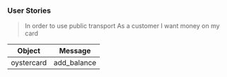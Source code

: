 ### User Stories

>In order to use public transport
As a customer
I want money on my card

| Object | Message |
| :----: | :----: |
| oystercard | add_balance|
